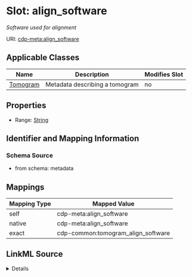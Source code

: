 

# Slot: align_software


_Software used for alignment_



URI: [cdp-meta:align_software](metadataalign_software)



<!-- no inheritance hierarchy -->





## Applicable Classes

| Name | Description | Modifies Slot |
| --- | --- | --- |
| [Tomogram](Tomogram.md) | Metadata describing a tomogram |  no  |







## Properties

* Range: [String](String.md)





## Identifier and Mapping Information







### Schema Source


* from schema: metadata




## Mappings

| Mapping Type | Mapped Value |
| ---  | ---  |
| self | cdp-meta:align_software |
| native | cdp-meta:align_software |
| exact | cdp-common:tomogram_align_software |




## LinkML Source

<details>
```yaml
name: align_software
description: Software used for alignment
from_schema: metadata
exact_mappings:
- cdp-common:tomogram_align_software
rank: 1000
alias: align_software
owner: Tomogram
domain_of:
- Tomogram
range: string
inlined: true
inlined_as_list: true

```
</details>

